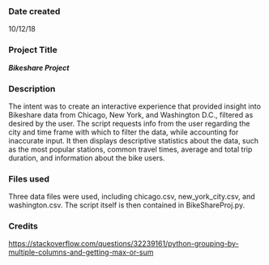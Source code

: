 ### Date created
10/12/18


### Project Title
_**Bikeshare Project**_


### Description

The intent was to create an interactive experience that provided insight into Bikeshare data from Chicago, New York, and Washington D.C., filtered as desired by the user. The script requests info from the user regarding the city and time frame with which to filter the data, while accounting for inaccurate input. It then displays descriptive statistics about the data, such as the most popular stations, common travel times, average and total trip duration, and information about the bike users.

### Files used

Three data files were used, including chicago.csv, new_york_city.csv, and washington.csv. The script itself is then contained in BikeShareProj.py.

### Credits

https://stackoverflow.com/questions/32239161/python-grouping-by-multiple-columns-and-getting-max-or-sum
